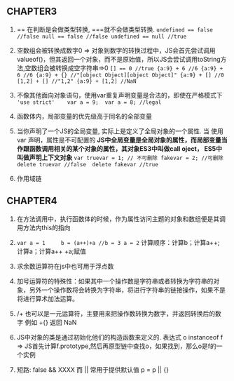 ## CHAPTER3

1. == 在判断是会做类型转换, ===就不会做类型转换.
        `undefined == false //false
        null == false //false
        undefined == null //true`

2. 空数组会被转换成数字0 => 对象到数字的转换过程中，JS会首先尝试调用valueof()，但其返回一个对象，而不是原始值，所以JS会尝试调用toString方法,空数组会被转换成空字符串=>0
        `[] == 0 //true
        {a:9} + 6
        //6
        {a:9} + 6
        //6
        {a:9} + {}
        //"[object Object][object Object]"
        {a:9} + []
        //0
        [1,2] + []
        //"1,2"
        {a:9} + [1,2]
        //NaN`

3. 不像其他面向对象语句，使用var重复声明变量是合法的，即使在严格模式下
        `'use strict'	
        var a = 9; 
        var a = 8; //legal`

4. 函数体内，局部变量的优先级高于同名的全部变量

5. 当你声明了一个JS的全局变量, 实际上是定义了全局对象的一个属性. 当 使用var 声明，属性是不可配置的 **JS中全局变量是全局对象的属性，而局部变量当作跟函数调用相关的某个对象的属性，其对象ES3中叫做call  oject， ES5中叫做声明上下文对象**
        `var truevar = 1; // 不可删除
        fakevar = 2; //可删除
        delete truevar //false 
        delete fakevar //true`

6. 作用域链

## CHAPTER4

1. 在方法调用中，执行函数体的时候，作为属性访问主题的对象和数组便是其调用方法内this的指向

2. `var a = 1    
   b = (a++)+a //b = 3 a = 2`
   计算顺序：计算b；计算a++; 计算a；计算a++ +a;赋值 

3. 求余数运算符在js中也可用于浮点数

4. 加号运算符的特殊性：如果其中一个操作数是字符串或者转换为字符串的对象，另外一个操作数将会转换为字符串，将进行字符串的链接操作，如果不是将进行算术加法运算。

5. /+ 也可以是一元运算符，主要用来把操作数转换为数字，并返回转换后的数字 例如 +{} 返回 NaN

6. JS中对象的类是通过初始化他们的构造函数来定义的. 
    表达式 o instanceof f => JS首先计算f.prototype,然后再原型链中查找o，如果找到，那么o是f的一个实例

7. 短路: false && XXXX 而 || 常用于提供默认值 p = p || {}


